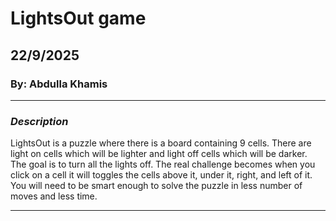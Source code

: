 # LightsOut game
## 22/9/2025
### By: Abdulla Khamis
***
### *Description*

LightsOut is a puzzle where there is a board containing 9 cells. There are light on cells which will be lighter and light off cells which will be darker. The goal is to turn all the lights off. The real challenge becomes when you click on a cell it will toggles the cells above it, under it, right, and left of it. You will need to be smart enough to solve the puzzle in less number of moves and less time.

***

